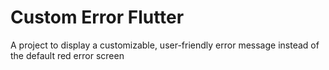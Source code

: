 # Custom Error Flutter

A project to display a customizable, user-friendly error message instead of the default red error screen
